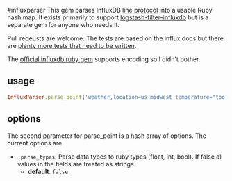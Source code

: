 #influxparser
This gem parses InfluxDB [line protocol](https://docs.influxdata.com/influxdb/v1.7/write_protocols/line_protocol_tutorial/) into a usable Ruby hash map. It exists primarily to support [logstash-filter-influxdb](https://github.com/robertlabrie/logstash-filter-influxdb) but is a separate gem for anyone who needs it.

Pull reqeusts are welcome. The tests are based on the influx docs but there are [plenty more tests that need to be written](https://github.com/influxdata/influxdb/blob/1.8/models/points_test.go).

The [official influxdb ruby gem](https://github.com/influxdata/influxdb-ruby) supports encoding so I didn't bother.

## usage
```ruby
InfluxParser.parse_point('weather,location=us-midwest temperature="too warm" 1465839830100400200')
```

## options
The second parameter for parse_point is a hash array of options. The current options are

* `:parse_types`: Parse data types to ruby types (float, int, bool). If false all values in the fields are treated as strings. 
  * **default**: `false`
